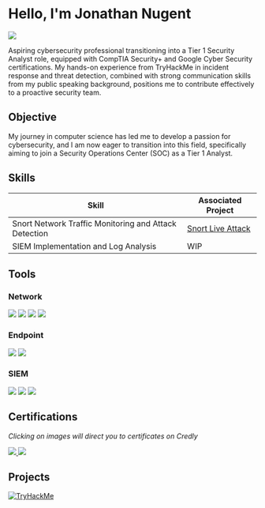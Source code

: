 # Hello, I'm Jonathan Nugent
<a href="https://linkedin.com/in/jonathan-nugent007"><img src="https://img.shields.io/badge/-LinkedIn-0072b1?&style=for-the-badge&logo=linkedin&logoColor=white" /></a>

Aspiring cybersecurity professional transitioning into a Tier 1 Security Analyst role, equipped with CompTIA Security+ and Google Cyber Security certifications. My hands-on experience from TryHackMe in incident response and threat detection, combined with strong communication skills from my public speaking background, positions me to contribute effectively to a proactive security team.

## Objective

My journey in computer science has led me to develop a passion for cybersecurity, and I am now eager to transition into this field, specifically aiming to join a Security Operations Center (SOC) as a Tier 1 Analyst.

## Skills


| Skill                                         | Associated Project         |
|-----------------------------------------------|----------------------------|
| Snort Network Traffic Monitoring and Attack Detection |<a href="https://github.com/Jnug3/Network-Projects/blob/main/README.md">Snort Live Attack</a> |
| SIEM Implementation and Log Analysis | WIP|

## Tools

### Network
<div>
    <img src="https://img.shields.io/badge/-Wireshark-1679A7?&style=for-the-badge&logo=Wireshark&logoColor=white" />
    <img src="https://img.shields.io/badge/-Suricata-EF3B2D?&style=for-the-badge&logo=Suricata&logoColor=white" />
    <img src="https://img.shields.io/badge/-Zeek-777BB4?&style=for-the-badge&logo=Zeek&logoColor=white" />
    <img src="https://img.shields.io/badge/-Snort-FF69B4?&style=for-the-badge&logo=Snort&logoColor=white" />

</div>

### Endpoint
<div>
    <img src="https://img.shields.io/badge/-Microsoft_Defender_for_Endpoint-00A4EF?&style=for-the-badge&logo=Microsoft&logoColor=white" />
    <img src="https://img.shields.io/badge/-Velociraptor-4B275F?&style=for-the-badge&logo=Velociraptor&logoColor=white" />
</div>

### SIEM
<div>
    <img src="https://img.shields.io/badge/-Microsoft_Sentinel-0078D4?&style=for-the-badge&logo=Microsoft&logoColor=white" />
    <img src="https://img.shields.io/badge/-Splunk-000000?&style=for-the-badge&logo=Splunk&logoColor=white" />
    <img src="https://img.shields.io/badge/-Elastic-005571?&style=for-the-badge&logo=Elastic&logoColor=white" />
</div>

## Certifications
*Clicking on images will direct you to certificates on Credly*
<div>
<a href="https://www.credly.com/badges/f5fe29ec-1a9c-488e-93ce-346676eb2806/linked_in_profile"><img src="https://img.shields.io/badge/-Security%2B-FF0000?&style=for-the-badge&logo=CompTIA&logoColor=white"> </a>
<a href="https://www.credly.com/badges/c9e6dde8-070a-419c-83cd-0695b21a0649/linked_in_profile"><img src="https://img.shields.io/badge/-Google%20Cyber%20Security%20Certification-001F3F?&style=for-the-badge&logo=Google&logoColor=white"> </a>



## Projects
</div>
<a href="https://tryhackme.com/p/Jnug3"><img src="https://tryhackme-badges.s3.amazonaws.com/Jnug3.png?style=flat&cache-control=nocache" alt="TryHackMe"></a>


